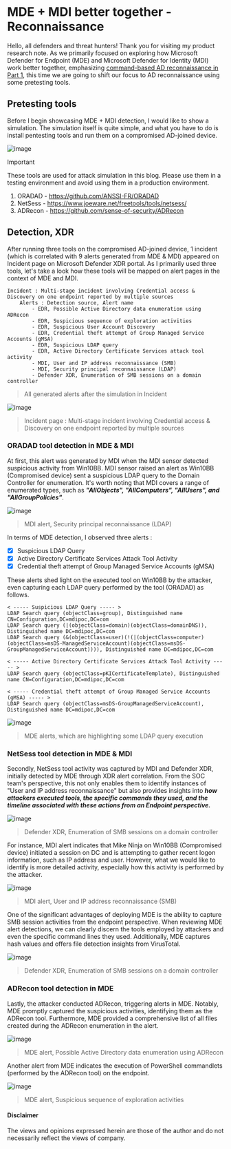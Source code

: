 # MDE + MDI better together - Reconnaissance
Hello, all defenders and threat hunters! Thank you for visiting my product research note. 
As we primarily focused on exploring how Microsoft Defender for Endpoint (MDE) and Microsoft Defender for Identity (MDI) work better together, 
emphasizing [command-based AD reconnaissance in Part 1](https://github.com/LearningKijo/SecurityResearcher-Note/blob/main/ProductResearch-Note-Folder/Day01-MDE-MDI-BetterTogether-Part1.md), this time we are going to shift our focus to AD reconnaissance using some pretesting tools.

## Pretesting tools
Before I begin showcasing MDE + MDI detection, I would like to show a simulation. 
The simulation itself is quite simple, and what you have to do is install pentesting tools and run them on a compromised AD-joined device.

![image](https://github.com/LearningKijo/SecurityResearcher-Note/assets/120234772/b859cdc9-fddd-4b8d-8948-105005dc070b)

> [!Important]
> These tools are used for attack simulation in this blog. Please use them in a testing environment and avoid using them in a production environment.
> 1. ORADAD - https://github.com/ANSSI-FR/ORADAD 
> 2. NetSess - https://www.joeware.net/freetools/tools/netsess/ 
> 3. ADRecon - https://github.com/sense-of-security/ADRecon

## Detection, XDR
After running three tools on the compromised AD-joined device, 1 incident (which is correlated with 9 alerts generated from MDE & MDI) appeared on Incident page on Microsoft Defender XDR portal.
As I primarily used three tools, let's take a look how these tools will be mapped on alert pages in the context of MDE and MDI.

```
Incident : Multi-stage incident involving Credential access & Discovery on one endpoint reported by multiple sources
    Alerts : Detection source, Alert name
        - EDR, Possible Active Directory data enumeration using ADRecon
        - EDR, Suspicious sequence of exploration activities
        - EDR, Suspicious User Account Discovery
        - EDR, Credential theft attempt of Group Managed Service Accounts (gMSA)
        - EDR, Suspicious LDAP query
        - EDR, Active Directory Certificate Services attack tool activity
        - MDI, User and IP address reconnaissance (SMB)
        - MDI, Security principal reconnaissance (LDAP)
        - Defender XDR, Enumeration of SMB sessions on a domain controller
```
> All generated alerts after the simulation in Incident    

![image](https://github.com/LearningKijo/SecurityResearcher-Note/assets/120234772/97dcd6a3-c6cb-447e-be0d-9933234f99c0)
> Incident page : Multi-stage incident involving Credential access & Discovery on one endpoint reported by multiple sources

### ORADAD tool detection in MDE & MDI
At first, this alert was generated by MDI when the MDI sensor detected suspicious activity from Win10BB. 
MDI sensor raised an alert as Win10BB (Compromised device) sent a suspicious LDAP query to the Domain Controller for enumeration. 
It's worth noting that MDI covers a range of enumerated types, such as  ***"AllObjects", "AllComputers", "AllUsers", and "AllGroupPolicies"***.

![image](https://github.com/LearningKijo/SecurityResearcher-Note/assets/120234772/0ff61b3a-9e7a-4de7-9f72-325a6896721c)
> MDI alert, Security principal reconnaissance (LDAP)

In terms of MDE detection, I observed three alerts : 
- [x] Suspicious LDAP Query
- [x] Active Directory Certificate Services Attack Tool Activity
- [x] Credential theft attempt of Group Managed Service Accounts (gMSA)

These alerts shed light on the executed tool on Win10BB by the attacker, even capturing each LDAP query performed by the tool (ORADAD) as follows.

```query
< ----- Suspicious LDAP Query ----- >
LDAP Search query (objectClass=group), Distinguished name CN=Configuration,DC=mdipoc,DC=com
LDAP Search query (|(objectClass=domain)(objectClass=domainDNS)), Distinguished name DC=mdipoc,DC=com
LDAP Search query (&(objectClass=user)(!(|(objectClass=computer)(objectClass=msDS-ManagedServiceAccount)(objectClass=msDS-GroupManagedServiceAccount)))), Distinguished name DC=mdipoc,DC=com

< ----- Active Directory Certificate Services Attack Tool Activity ----- >
LDAP Search query (objectClass=pKICertificateTemplate), Distinguished name CN=Configuration,DC=mdipoc,DC=com

< ----- Credential theft attempt of Group Managed Service Accounts (gMSA) ----- >
LDAP Search query (objectClass=msDS-GroupManagedServiceAccount), Distinguished name DC=mdipoc,DC=com
```

![image](https://github.com/LearningKijo/SecurityResearcher-Note/assets/120234772/e6a9a092-7e12-46fd-956f-f4b9d251dc91)
> MDE alerts, which are highlighting some LDAP query execution

### NetSess tool detection in MDE & MDI
Secondly, NetSess tool activity was captured by MDI and Defender XDR, initially detected by MDE through XDR alert correlation. 
From the SOC team's perspective, this not only enables them to identify instances of "User and IP address reconnaissance" but also provides insights into ***how attackers executed tools, 
the specific commands they used, and the timeline associated with these actions from an Endpoint perspective.***

![image](https://github.com/LearningKijo/SecurityResearcher-Note/assets/120234772/0129fe1d-9600-475e-adb1-bab39dfef2a8)
> Defender XDR, Enumeration of SMB sessions on a domain controller

For instance, MDI alert indicates that Mike Ninja on Win10BB (Compromised device) initiated a session on DC and is attempting to gather recent logon information, such as IP address and user.
However, what we would like to identify is more detailed activity, especially how this activity is performed by the attacker.

![image](https://github.com/LearningKijo/SecurityResearcher-Note/assets/120234772/7fa1df61-9aac-4f63-b802-b782167c7845)
> MDI alert, User and IP address reconnaissance (SMB)

One of the significant advantages of deploying MDE is the ability to capture SMB session activities from the endpoint perspective. 
When reviewing MDE alert detections, we can clearly discern the tools employed by attackers and even the specific command lines they used. 
Additionally, MDE captures hash values and offers file detection insights from VirusTotal.

![image](https://github.com/LearningKijo/SecurityResearcher-Note/assets/120234772/efd4956c-db6d-412d-b1a3-622673111cdc)
> Defender XDR, Enumeration of SMB sessions on a domain controller

### ADRecon tool detection in MDE 
Lastly, the attacker conducted ADRecon, triggering alerts in MDE. 
Notably, MDE promptly captured the suspicious activities, identifying them as the ADRecon tool. 
Furthermore, MDE provided a comprehensive list of all files created during the ADRecon enumeration in the alert.

![image](https://github.com/LearningKijo/SecurityResearcher-Note/assets/120234772/f49ecfcc-e36d-4547-b267-8b98dc37aa0d)
> MDE alert, Possible Active Directory data enumeration using ADRecon

Another alert from MDE indicates the execution of PowerShell commandlets (performed by the ADRecon tool) on the endpoint.

![image](https://github.com/LearningKijo/SecurityResearcher-Note/assets/120234772/31317e90-158e-44f2-94e9-a282e7689c5c)
> MDE alert, Suspicious sequence of exploration activities

#### Disclaimer
The views and opinions expressed herein are those of the author and do not necessarily reflect the views of company.
